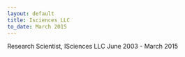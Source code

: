 ```yaml
---
layout: default
title: Isciences LLC
to_date: March 2015
---
```

Research Scientist, ISciences LLC June 2003 - March 2015